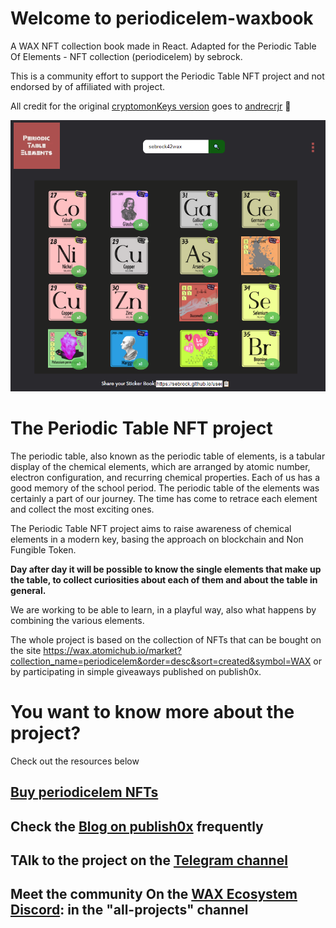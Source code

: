 # Welcome to periodicelem-waxbook
A WAX NFT collection book made in React.
Adapted for the Periodic Table Of Elements - NFT collection (periodicelem) by sebrock.

This  is a community effort to support the Periodic Table NFT project and not endorsed by of affiliated with project.

All credit for the original [cryptomonKeys version](https://github.com/andrecrjr/cryptomonkey-stickerbook) goes to [andrecrjr](https://github.com/andrecrjr) 💛

![](./src/assets/periodicelem-screen.png)



 # The Periodic Table NFT project
The periodic table, also known as the periodic table of elements, is a tabular display of the chemical elements, which are arranged by atomic number, electron configuration, and recurring chemical properties. Each of us has a good memory of the school period. The periodic table of the elements was certainly a part of our journey. The time has come to retrace each element and collect the most exciting ones.

The Periodic Table NFT project aims to raise awareness of chemical elements in a modern key, basing the approach on blockchain and Non Fungible Token.

**Day after day it will be possible to know the single elements that make up the table, to collect curiosities about each of them and about the table in general.**

We are working to be able to learn, in a playful way, also what happens by combining the various elements.

The whole project is based on the collection of NFTs that can be bought on the site https://wax.atomichub.io/market?collection_name=periodicelem&order=desc&sort=created&symbol=WAX or by participating in simple giveaways published on publish0x.

# You want to know more about the project?
Check out the resources below
 ## [Buy periodicelem NFTs](https://wax.atomichub.io/market?collection_name=periodicelem&order=desc&sort=created&symbol=WAX)
 ## Check the [Blog on publish0x](https://www.publish0x.com/periodic-table-of-elements-nft/) frequently
 ## TAlk to the project on the [Telegram channel](https://t.me/periodicelem)
 ## Meet the community On the [WAX Ecosystem Discord](https://discord.gg/8mqYBywpuB): in the "all-projects" channel
